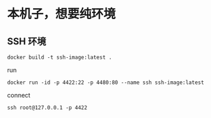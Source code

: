 # 本机子，想要纯环境

## SSH 环境

```shell
docker build -t ssh-image:latest .

```

run

```shell
docker run -id -p 4422:22 -p 4480:80 --name ssh ssh-image:latest
```

connect

```shell
ssh root@127.0.0.1 -p 4422
```
